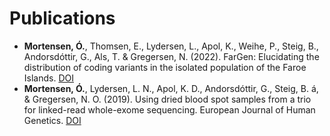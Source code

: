 # Publications

* **Mortensen, Ó.**,  Thomsen, E., Lydersen, L., Apol, K., Weihe, P., Steig, B., Andorsdóttir, G., Als, T. & Gregersen, N. (2022). FarGen: Elucidating the distribution of coding variants in the isolated population of the Faroe Islands. [DOI](https://doi.org/10.1038/s41431-022-01227-2)
* **Mortensen, Ó.**, Lydersen, L. N., Apol, K. D., Andorsdóttir, G., Steig, B. á, & Gregersen, N. O. (2019). Using dried blood spot samples from a trio for linked-read whole-exome sequencing. European Journal of Human Genetics. [DOI](https://doi.org/10.1038/s41431-019-0343-3)
